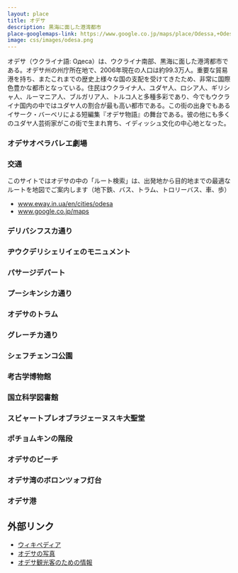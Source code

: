 ```yaml
---
layout: place
title: オデサ
description: 黒海に面した港湾都市
place-googlemaps-link: https://www.google.co.jp/maps/place/Odessa,+Odessa+Oblast,+Ukraine/
image: css/images/odesa.png
---
```

オデサ（ウクライナ語: Одеса）は、ウクライナ南部、黒海に面した港湾都市である。オデサ州の州庁所在地で、2006年現在の人口は約99.3万人。重要な貿易港を持ち、またこれまでの歴史上様々な国の支配を受けてきたため、非常に国際色豊かな都市となっている。住民はウクライナ人、ユダヤ人、ロシア人、ギリシャ人、ルーマニア人、ブルガリア人、トルコ人と多種多彩であり、今でもウクライナ国内の中ではユダヤ人の割合が最も高い都市である。この街の出身でもあるイサーク・バーベリによる短編集『オデサ物語』の舞台である。彼の他にも多くのユダヤ人芸術家がこの街で生まれ育ち、イディッシュ文化の中心地となった。

### オデサオペラバレエ劇場
<div class="lazyload">
<!--
<div about='https://farm8.static.flickr.com/7387/8729249658_8a023dd6fa_b.jpg'><a href='https://www.flickr.com/photos/kronny/8729249658/' target='_blank'><img xmlns:dct='https://purl.org/dc/terms/' href='https://purl.org/dc/dcmitype/StillImage' rel='dct:type' src='https://farm8.static.flickr.com/7387/8729249658_8a023dd6fa_b.jpg' alt='Odessa Opera and Ballet Theater by Vladimir Yaitskiy, on Flickr' title='Odessa Opera and Ballet Theater by Vladimir Yaitskiy, on Flickr' border='0'/></a><br/><a rel='license' href='https://creativecommons.org/licenses/by-sa/2.0/' target='_blank'><img src='https://i.creativecommons.org/l/by-sa/2.0/80x15.png' alt='Creative Commons Creative Commons Attribution-Share Alike 2.0 Generic License' title='Creative Commons Creative Commons Attribution-Share Alike 2.0 Generic License' border='0' align='left'></a>&nbsp; &nbsp;by&nbsp;<a href='https://www.flickr.com/people/kronny/' target='_blank'>&nbsp;</a><a xmlns:cc='https://creativecommons.org/ns#' rel='cc:attributionURL' property='cc:attributionName' href='https://www.flickr.com/people/kronny/' target='_blank'>Vladimir Yaitskiy</a><a href='https://www.imagecodr.org/' target='_blank'>&nbsp;</a></div>
-->
</div>

### 交通

このサイトではオデサの中の「ルート検索」は、出発地から目的地までの最適なルートを地図でご案内します（地下鉄、バス、トラム、トロリーバス、車、歩）

* <a href="https://www.eway.in.ua/en/cities/odesa">www.eway.in.ua/en/cities/odesa</a>
* <a href="https://www.google.co.jp/maps/place/Odessa,+Odessa+Oblast,+Ukraine/">www.google.co.jp/maps</a>

### デリバシフスカ通り
<div class="lazyload">
<!--
<div about='https://farm6.static.flickr.com/5336/7380083716_b08256e677_b.jpg'><a href='https://www.flickr.com/photos/eugene-r/7380083716/' target='_blank'><img xmlns:dct='https://purl.org/dc/terms/' href='https://purl.org/dc/dcmitype/StillImage' rel='dct:type' src='https://farm6.static.flickr.com/5336/7380083716_b08256e677_b.jpg' alt='IMG_7269 by eugene-r, on Flickr' title='IMG_7269 by eugene-r, on Flickr' border='0'/></a><br/><a rel='license' href='https://creativecommons.org/licenses/by/2.0/' target='_blank'><img src='https://i.creativecommons.org/l/by/2.0/80x15.png' alt='Creative Commons Creative Commons Attribution 2.0 Generic License' title='Creative Commons Creative Commons Attribution 2.0 Generic License' border='0' align='left'></a>&nbsp; &nbsp;by&nbsp;<a href='https://www.flickr.com/people/eugene-r/' target='_blank'>&nbsp;</a><a xmlns:cc='https://creativecommons.org/ns#' rel='cc:attributionURL' property='cc:attributionName' href='https://www.flickr.com/people/eugene-r/' target='_blank'>eugene-r</a><a href='https://www.imagecodr.org/' target='_blank'>&nbsp;</a></div>
-->
</div>

### ヂウクデリシェリイェのモニュメント
<div class="lazyload">
<!--
<div about='https://farm1.static.flickr.com/84/237622937_fc91021879_b.jpg'><a href='https://www.flickr.com/photos/pnglife/237622937/' target='_blank'><img xmlns:dct='https://purl.org/dc/terms/' href='https://purl.org/dc/dcmitype/StillImage' rel='dct:type' src='https://farm1.static.flickr.com/84/237622937_fc91021879_b.jpg' alt='Duc de Richelieu by Nomad Tales, on Flickr' title='Duc de Richelieu by Nomad Tales, on Flickr' border='0'/></a><br/><a rel='license' href='https://creativecommons.org/licenses/by-nc-nd/2.0/' target='_blank'><img src='https://i.creativecommons.org/l/by-nc-nd/2.0/80x15.png' alt='Creative Commons Creative Commons Attribution-Noncommercial-No Derivative Works 2.0 Generic License' title='Creative Commons Creative Commons Attribution-Noncommercial-No Derivative Works 2.0 Generic License' border='0' align='left'></a>&nbsp; &nbsp;by&nbsp;<a href='https://www.flickr.com/people/pnglife/' target='_blank'>&nbsp;</a><a xmlns:cc='https://creativecommons.org/ns#' rel='cc:attributionURL' property='cc:attributionName' href='https://www.flickr.com/people/pnglife/' target='_blank'>Nomad Tales</a><a href='https://www.imagecodr.org/' target='_blank'>&nbsp;</a></div>
-->
</div>

### パサージデパート
<div class="lazyload">
<!--
<p><a href="https://commons.wikimedia.org/wiki/File:Deribasovskaya-33-36.jpg#/media/File:Deribasovskaya-33-36.jpg"><img src="https://upload.wikimedia.org/wikipedia/commons/thumb/1/1e/Deribasovskaya-33-36.jpg/1200px-Deribasovskaya-33-36.jpg" alt="Deribasovskaya-33-36.jpg"></a></p>
-->
</div>

### プーシキンシカ通り
<div class="lazyload">
<!--
<a title="By Сергій Криниця (Haidamac) (Own work) [CC BY-SA 3.0 (https://creativecommons.org/licenses/by-sa/3.0)], via Wikimedia Commons" href="https://commons.wikimedia.org/wiki/File%3AOdesa_Pushkinska_2_hotel_Europeisky_DSC_3831_51-101-1045.JPG"><img width="2048" alt="Odesa Pushkinska 2 hotel Europeisky DSC 3831 51-101-1045" src="https://upload.wikimedia.org/wikipedia/commons/thumb/c/c2/Odesa_Pushkinska_2_hotel_Europeisky_DSC_3831_51-101-1045.JPG/2048px-Odesa_Pushkinska_2_hotel_Europeisky_DSC_3831_51-101-1045.JPG"/></a>
-->
</div>

### オデサのトラム
<div class="lazyload">
<!--
<p><a href="https://ru.wikipedia.org/wiki/%D0%A4%D0%B0%D0%B9%D0%BB:Odessa_tatra_T3SU.jpg#/media/File:Odessa_tatra_T3SU.jpg"><img src="https://upload.wikimedia.org/wikipedia/ru/thumb/f/f8/Odessa_tatra_T3SU.jpg/1200px-Odessa_tatra_T3SU.jpg" alt="Odessa tatra T3SU.jpg"></a></p>
-->
</div>

### グレーチカ通り
<div class="lazyload">
<!--
<a title="By Denis Dubin (Own work) [CC BY-SA 3.0 (https://creativecommons.org/licenses/by-sa/3.0)], via Wikimedia Commons" href="https://commons.wikimedia.org/wiki/File%3A%D0%91%D1%83%D0%B4%D0%B8%D0%BD%D0%BE%D0%BA_%D0%BF%D1%80%D0%B8%D0%B1%D1%83%D1%82%D0%BA%D0%BE%D0%B2%D0%B8%D0%B9_%D0%9C%D0%B0%D0%B2%D1%80%D0%BE%D0%BA%D0%BE%D1%80%D0%B4%D0%B0%D1%82%D0%BE.jpg"><img width="4096" alt="Будинок прибутковий Маврокордато" src="https://upload.wikimedia.org/wikipedia/commons/thumb/7/75/%D0%91%D1%83%D0%B4%D0%B8%D0%BD%D0%BE%D0%BA_%D0%BF%D1%80%D0%B8%D0%B1%D1%83%D1%82%D0%BA%D0%BE%D0%B2%D0%B8%D0%B9_%D0%9C%D0%B0%D0%B2%D1%80%D0%BE%D0%BA%D0%BE%D1%80%D0%B4%D0%B0%D1%82%D0%BE.jpg/4096px-%D0%91%D1%83%D0%B4%D0%B8%D0%BD%D0%BE%D0%BA_%D0%BF%D1%80%D0%B8%D0%B1%D1%83%D1%82%D0%BA%D0%BE%D0%B2%D0%B8%D0%B9_%D0%9C%D0%B0%D0%B2%D1%80%D0%BE%D0%BA%D0%BE%D1%80%D0%B4%D0%B0%D1%82%D0%BE.jpg"/></a>
-->
</div>

### シェフチェンコ公園
<div class="lazyload">
<!--
<a title="By HOBOPOCC (Own work) [CC BY-SA 3.0 (https://creativecommons.org/licenses/by-sa/3.0)], via Wikimedia Commons" href="https://commons.wikimedia.org/wiki/File%3AOdessa_AlexanderII_colomn_and_spruce_tree.jpg"><img width="2048" alt="Odessa AlexanderII colomn and spruce tree" src="https://upload.wikimedia.org/wikipedia/commons/thumb/2/2d/Odessa_AlexanderII_colomn_and_spruce_tree.jpg/2048px-Odessa_AlexanderII_colomn_and_spruce_tree.jpg"/></a>
-->
</div>

### 考古学博物館
<div class="lazyload">
<!--
<a title="By Erud (Own work) [GFDL (https://www.gnu.org/copyleft/fdl.html) or CC BY 3.0 (https://creativecommons.org/licenses/by/3.0)], via Wikimedia Commons" href="https://commons.wikimedia.org/wiki/File%3AOdessa_arheological_museum.JPG"><img width="2048" alt="Odessa arheological museum" src="https://upload.wikimedia.org/wikipedia/commons/thumb/e/ed/Odessa_arheological_museum.JPG/2048px-Odessa_arheological_museum.JPG"/></a>
-->
</div>

### 国立科学図書館
<div class="lazyload">
<!--
<a title="By Investigatio (Own work) [CC BY-SA 3.0 (https://creativecommons.org/licenses/by-sa/3.0)], via Wikimedia Commons" href="https://commons.wikimedia.org/wiki/File%3AOdesa_National_scientific_library-03.jpg"><img width="2048" alt="Odesa National scientific library-03" src="https://upload.wikimedia.org/wikipedia/commons/thumb/4/47/Odesa_National_scientific_library-03.jpg/2048px-Odesa_National_scientific_library-03.jpg"/></a>
-->
</div>

### スビャートプレオブラジェーヌスキ大聖堂
<div class="lazyload">
<!--
<a title="By Alexostrov (Own work) [CC BY-SA 3.0 (https://creativecommons.org/licenses/by-sa/3.0)], via Wikimedia Commons" href="https://commons.wikimedia.org/wiki/File%3A%D0%A3%D0%BA%D1%80%D0%B0%D0%B8%D0%BD%D0%B0%2C_%D0%9E%D0%B4%D0%B5%D1%81%D1%81%D0%B0_-_%D0%A1%D0%B2%D1%8F%D1%82%D0%BE-%D0%9F%D1%80%D0%B5%D0%BE%D0%B1%D1%80%D0%B0%D0%B6%D0%B5%D0%BD%D1%81%D0%BA%D0%B8%D0%B9_%D0%BA%D0%B0%D1%84%D0%B5%D0%B4%D1%80%D0%B0%D0%BB%D1%8C%D0%BD%D1%8B%D0%B9_%D1%81%D0%BE%D0%B1%D0%BE%D1%80_02.jpg"><img width="2048" alt="Украина, Одесса - Свято-Преображенский кафедральный собор 02" src="https://upload.wikimedia.org/wikipedia/commons/thumb/e/e8/%D0%A3%D0%BA%D1%80%D0%B0%D0%B8%D0%BD%D0%B0%2C_%D0%9E%D0%B4%D0%B5%D1%81%D1%81%D0%B0_-_%D0%A1%D0%B2%D1%8F%D1%82%D0%BE-%D0%9F%D1%80%D0%B5%D0%BE%D0%B1%D1%80%D0%B0%D0%B6%D0%B5%D0%BD%D1%81%D0%BA%D0%B8%D0%B9_%D0%BA%D0%B0%D1%84%D0%B5%D0%B4%D1%80%D0%B0%D0%BB%D1%8C%D0%BD%D1%8B%D0%B9_%D1%81%D0%BE%D0%B1%D0%BE%D1%80_02.jpg/2048px-%D0%A3%D0%BA%D1%80%D0%B0%D0%B8%D0%BD%D0%B0%2C_%D0%9E%D0%B4%D0%B5%D1%81%D1%81%D0%B0_-_%D0%A1%D0%B2%D1%8F%D1%82%D0%BE-%D0%9F%D1%80%D0%B5%D0%BE%D0%B1%D1%80%D0%B0%D0%B6%D0%B5%D0%BD%D1%81%D0%BA%D0%B8%D0%B9_%D0%BA%D0%B0%D1%84%D0%B5%D0%B4%D1%80%D0%B0%D0%BB%D1%8C%D0%BD%D1%8B%D0%B9_%D1%81%D0%BE%D0%B1%D0%BE%D1%80_02.jpg"/></a>
-->
</div>

### ポチョムキンの階段
<div class="lazyload">
<!--
<div about='https://farm4.static.flickr.com/3419/3886586483_c36241d5ce_b.jpg'><a href='https://www.flickr.com/photos/klimenko/3886586483/' target='_blank'><img xmlns:dct='https://purl.org/dc/terms/' href='https://purl.org/dc/dcmitype/StillImage' rel='dct:type' src='https://farm4.static.flickr.com/3419/3886586483_c36241d5ce_b.jpg' alt='Potemkin stairs, Odessa by dmytrok, on Flickr' title='Potemkin stairs, Odessa by dmytrok, on Flickr' border='0'/></a><br/><a rel='license' href='https://creativecommons.org/licenses/by-nd/2.0/' target='_blank'><img src='https://i.creativecommons.org/l/by-nd/2.0/80x15.png' alt='Creative Commons Creative Commons Attribution-No Derivative Works 2.0 Generic License' title='Creative Commons Creative Commons Attribution-No Derivative Works 2.0 Generic License' border='0' align='left'></a>&nbsp; &nbsp;by&nbsp;<a href='https://www.flickr.com/people/klimenko/' target='_blank'>&nbsp;</a><a xmlns:cc='https://creativecommons.org/ns#' rel='cc:attributionURL' property='cc:attributionName' href='https://www.flickr.com/people/klimenko/' target='_blank'>dmytrok</a><a href='https://www.imagecodr.org/' target='_blank'>&nbsp;</a></div>
-->
</div>

### オデサのビーチ
<div class="lazyload">
<!--
<div about='https://farm7.static.flickr.com/6083/6025147294_4ef446ba8e_b.jpg'><a href='https://www.flickr.com/photos/timon91/6025147294/' target='_blank'><img xmlns:dct='https://purl.org/dc/terms/' href='https://purl.org/dc/dcmitype/StillImage' rel='dct:type' src='https://farm7.static.flickr.com/6083/6025147294_4ef446ba8e_b.jpg' alt='Beach in Odessa by Timon91, on Flickr' title='Beach in Odessa by Timon91, on Flickr' border='0'/></a><br/><a rel='license' href='https://creativecommons.org/licenses/by-nc/2.0/' target='_blank'><img src='https://i.creativecommons.org/l/by-nc/2.0/80x15.png' alt='Creative Commons Creative Commons Attribution-Noncommercial 2.0 Generic License' title='Creative Commons Creative Commons Attribution-Noncommercial 2.0 Generic License' border='0' align='left'></a>&nbsp; &nbsp;by&nbsp;<a href='https://www.flickr.com/people/timon91/' target='_blank'>&nbsp;</a><a xmlns:cc='https://creativecommons.org/ns#' rel='cc:attributionURL' property='cc:attributionName' href='https://www.flickr.com/people/timon91/' target='_blank'>Timon91</a><a href='https://www.imagecodr.org/' target='_blank'>&nbsp;</a></div>
-->
</div>

### オデサ湾のボロンツォフ灯台
<div class="lazyload">
<!--
<p><a href="https://commons.wikimedia.org/wiki/File:%D0%92%D0%BE%D1%80%D0%BE%D0%BD%D1%86%D0%BE%D0%B2%D1%81%D1%8C%D0%BA%D0%B8%D0%B9_%D0%BC%D0%B0%D1%8F%D0%BA.JPG#/media/File:%D0%92%D0%BE%D1%80%D0%BE%D0%BD%D1%86%D0%BE%D0%B2%D1%81%D1%8C%D0%BA%D0%B8%D0%B9_%D0%BC%D0%B0%D1%8F%D0%BA.JPG"><img src="https://upload.wikimedia.org/wikipedia/commons/thumb/d/de/%D0%92%D0%BE%D1%80%D0%BE%D0%BD%D1%86%D0%BE%D0%B2%D1%81%D1%8C%D0%BA%D0%B8%D0%B9_%D0%BC%D0%B0%D1%8F%D0%BA.JPG/1200px-%D0%92%D0%BE%D1%80%D0%BE%D0%BD%D1%86%D0%BE%D0%B2%D1%81%D1%8C%D0%BA%D0%B8%D0%B9_%D0%BC%D0%B0%D1%8F%D0%BA.JPG" alt="Воронцовський маяк.JPG"></a></p>
-->
</div>

### オデサ港
<div class="lazyload">
<!--
<div about='https://farm8.static.flickr.com/7436/10160586284_edb4dcab6f_b.jpg'><a href='https://www.flickr.com/photos/klimenko/10160586284/' target='_blank'><img xmlns:dct='https://purl.org/dc/terms/' href='https://purl.org/dc/dcmitype/StillImage' rel='dct:type' src='https://farm8.static.flickr.com/7436/10160586284_edb4dcab6f_b.jpg' alt='Odesa, Ukraine by dmytrok, on Flickr' title='Odesa, Ukraine by dmytrok, on Flickr' border='0'/></a><br/><a rel='license' href='https://creativecommons.org/licenses/by-nd/2.0/' target='_blank'><img src='https://i.creativecommons.org/l/by-nd/2.0/80x15.png' alt='Creative Commons Creative Commons Attribution-No Derivative Works 2.0 Generic License' title='Creative Commons Creative Commons Attribution-No Derivative Works 2.0 Generic License' border='0' align='left'></a>&nbsp; &nbsp;by&nbsp;<a href='https://www.flickr.com/people/klimenko/' target='_blank'>&nbsp;</a><a xmlns:cc='https://creativecommons.org/ns#' rel='cc:attributionURL' property='cc:attributionName' href='https://www.flickr.com/people/klimenko/' target='_blank'>dmytrok</a><a href='https://www.imagecodr.org/' target='_blank'>&nbsp;</a></div>
-->
</div>

## 外部リンク
* <a href="https://ja.wikipedia.org/wiki/%E3%82%AA%E3%83%87%E3%83%83%E3%82%B5">ウィキペディア</a>
* <a href="http://www.skyscrapercity.com/showthread.php?t=1451009">オデサの写真</a>
* <a href="http://www.dtac.jp/caucasus/ukraine/entry_136.php">オデサ観光客のための情報</a>
